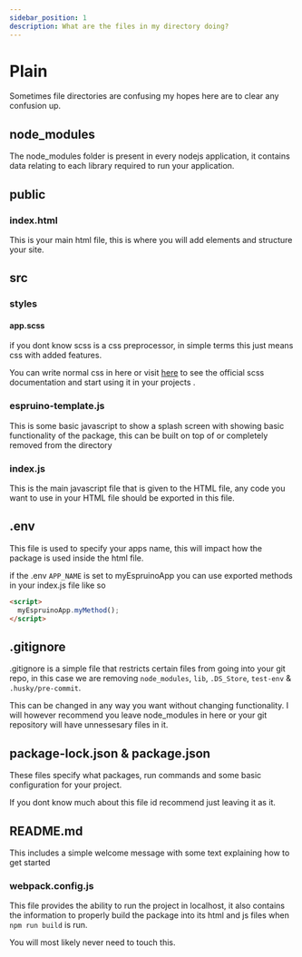 ```yaml
---
sidebar_position: 1
description: What are the files in my directory doing?
---
```


# Plain

Sometimes file directories are confusing my hopes here are to clear any confusion up.

## node_modules

The node_modules folder is present in every nodejs application, it contains data relating to each library required to run your application.

## public

### index.html

This is your main html file, this is where you will add elements and structure your site.

## src

### styles

#### app.scss

if you dont know scss is a css preprocessor, in simple terms this just means css with added features.

You can write normal css in here or visit [here](https://sass-lang.com/) to see the official scss documentation and start using it in your projects .

### espruino-template.js

This is some basic javascript to show a splash screen with showing basic functionality of the package, this can be built on top of or completely removed from the directory

### index.js

This is the main javascript file that is given to the HTML file, any code you want to use in your HTML file should be exported in this file.

## .env

This file is used to specify your apps name, this will impact how the package is used inside the html file.

if the .env `APP_NAME` is set to myEspruinoApp you can use exported methods in your index.js file like so

```html
<script>
  myEspruinoApp.myMethod();
</script>
```

## .gitignore

.gitignore is a simple file that restricts certain files from going into your git repo, in this case we are removing `node_modules`, `lib`, `.DS_Store`, `test-env` & `.husky/pre-commit`.

This can be changed in any way you want without changing functionality. I will however recommend you leave node_modules in here or your git repository will have unnessesary files in it.

## package-lock.json & package.json

These files specify what packages, run commands and some basic configuration for your project.

If you dont know much about this file id recommend just leaving it as it.

## README.md

This includes a simple welcome message with some text explaining how to get started

### webpack.config.js

This file provides the ability to run the project in localhost, it also contains the information to properly build the package into its html and js files when `npm run build` is run.

You will most likely never need to touch this.
